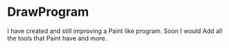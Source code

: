 # DrawProgram
I have created and still improving a Paint like program. Soon I would Add all the tools that Paint have and more.
